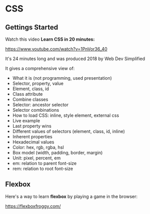 # CSS

## Gettings Started

Watch this video **Learn CSS in 20 minutes:**

https://www.youtube.com/watch?v=1PnVor36_40

It's 24 minutes long and was produced 2018 by Web Dev Simplified

It gives a comprehensive view of:
- What it is (not programming, used presentation)
- Selector, property, value
- Element, class, id 
- Class attribute
- Combine classes
- Selector: ancestor selector
- Selector combinations
- How to load CSS: inline, style element, external css
- Live example
- Last property wins
- Different values of selectors (element, class, id, inline)
- Inherent properties
- Hexadecimal values
- Color: hex, rgb, rgba, hsl
- Box model (width, padding, border, margin)
- Unit: pixel, percent, em 
- em: relation to parent font-size
- rem: relation to root font-size

## Flexbox 

Here's a way to learn **flexbox** by playing a game in the browser:

https://flexboxfroggy.com/


